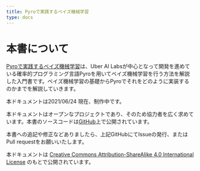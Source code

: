 ```yaml
---
title: Pyroで実践するベイズ機械学習
type: docs
---
```

# 本書について

[Pyroで実践するベイズ機械学習](https://pyro-book.data-hacker.net/)は、Uber AI Labsが中心となって開発を進めている確率的プログラミング言語Pyroを用いてベイズ機械学習を行う方法を解説した入門書です。ベイズ機械学習の基礎からPyroでそれをどのように実装するのかまでを解説していきます。

本ドキュメントは2021/06/24 現在、制作中です。

本ドキュメントはオープンなプロジェクトであり、そのため協力者を広く求めています。本書のソースコードは[GitHub](https://github.com/a-mitani/bayes-pyro)上で公開されています。

本書への追記や修正などありましたら、上記GitHubにてIssueの発行、またはPull requestをお願いいたします。

本ドキュメントは [Creative Commons Attribution-ShareAlike 4.0 International License](https://creativecommons.org/licenses/by-sa/4.0/deed.en) のもとで公開されています。